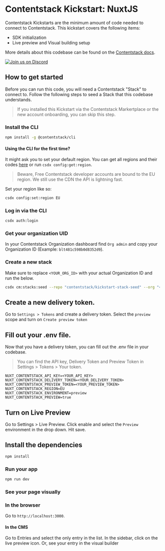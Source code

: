 # Contentstack Kickstart: NuxtJS

Contentstack Kickstarts are the minimum amount of code needed to connect to Contentstack.
This kickstart covers the following items:

- SDK initialization
- Live preview and Visual building setup

More details about this codebase can be found on the [Contentstack docs](https://www.contentstack.com/docs/developers).

[![Join us on Discord](https://img.shields.io/badge/Join%20Our%20Discord-7289da.svg?style=flat&logo=discord&logoColor=%23fff)](https://community.contentstack.com)

## How to get started

Before you can run this code, you will need a Contentstack "Stack" to connect to.
Follow the following steps to seed a Stack that this codebase understands.

> If you installed this Kickstart via the Contentstack Markertplace or the new account onboarding, you can skip this step.

### Install the CLI

```bash
npm install -g @contentstack/cli
```

#### Using the CLI for the first time?

It might ask you to set your default region.
You can get all regions and their codes [here](https://www.contentstack.com/docs/developers/cli/configure-regions-in-the-cli) or run `csdx config:get:region`.

> Beware, Free Contentstack developer accounts are bound to the EU region. We still use the CDN the API is lightning fast.

Set your region like so:

```bash
csdx config:set:region EU
```

### Log in via the CLI

```bash
csdx auth:login
```

### Get your organization UID

In your Contentstack Organization dashboard find `Org admin` and copy your Organization ID (Example: `blt481c598b0d8352d9`).

### Create a new stack

Make sure to replace `<YOUR_ORG_ID>` with your actual Organization ID and run the below.

```bash
csdx cm:stacks:seed --repo "contentstack/kickstart-stack-seed" --org "<YOUR_ORG_ID>" -n "Kickstart Stack"
```

## Create a new delivery token.

Go to `Settings > Tokens` and create a delivery token. Select the `preview` scope and turn on `Create preview token`

## Fill out your .env file.

Now that you have a delivery token, you can fill out the .env file in your codebase.

> You can find the API key, Delivery Token and Preview Token in Settings > Tokens > Your token.

```
NUXT_CONTENTSTACK_API_KEY=<YOUR_API_KEY>
NUXT_CONTENTSTACK_DELIVERY_TOKEN=<YOUR_DELIVERY_TOKEN>
NUXT_CONTENTSTACK_PREVIEW_TOKEN=<YOUR_PREVIEW_TOKEN>
NUXT_CONTENTSTACK_REGION=EU
NUXT_CONTENTSTACK_ENVIRONMENT=preview
NUXT_CONTENTSTACK_PREVIEW=true
```

## Turn on Live Preview

Go to Settings > Live Preview. Click enable and select the `Preview` environment in the drop down. Hit save.

## Install the dependencies

```bash
npm install
```

### Run your app

```bash
npm run dev
```

### See your page visually

### In the browser

Go to `http://localhost:3000`.

#### In the CMS

Go to Entries and select the only entry in the list.
In the sidebar, click on the live preview icon.
Or, see your entry in the visual builder
